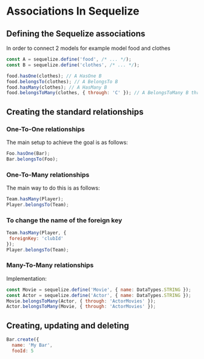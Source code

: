 # Associations In Sequelize 

## Defining the Sequelize associations

In order to connect 2 models for example model food and clothes

```js 
const A = sequelize.define('food', /* ... */);
const B = sequelize.define('clothes', /* ... */);

food.hasOne(clothes); // A HasOne B
food.belongsTo(clothes); // A BelongsTo B
food.hasMany(clothes); // A HasMany B
food.belongsToMany(clothes, { through: 'C' }); // A BelongsToMany B through the junction table C
```
## Creating the standard relationships
### One-To-One relationships
The main setup to achieve the goal is as follows:


```js
Foo.hasOne(Bar);
Bar.belongsTo(Foo);
```
### One-To-Many relationships
The main way to do this is as follows:

```js
Team.hasMany(Player);
Player.belongsTo(Team);
```
 ### To change the name of the foreign key

 ```js
Team.hasMany(Player, {
  foreignKey: 'clubId'
});
Player.belongsTo(Team);
```
### Many-To-Many relationships
Implementation:

```js
const Movie = sequelize.define('Movie', { name: DataTypes.STRING });
const Actor = sequelize.define('Actor', { name: DataTypes.STRING });
Movie.belongsToMany(Actor, { through: 'ActorMovies' });
Actor.belongsToMany(Movie, { through: 'ActorMovies' });
```
## Creating, updating and deleting

```js
Bar.create({
  name: 'My Bar',
  fooId: 5
  ```
  




